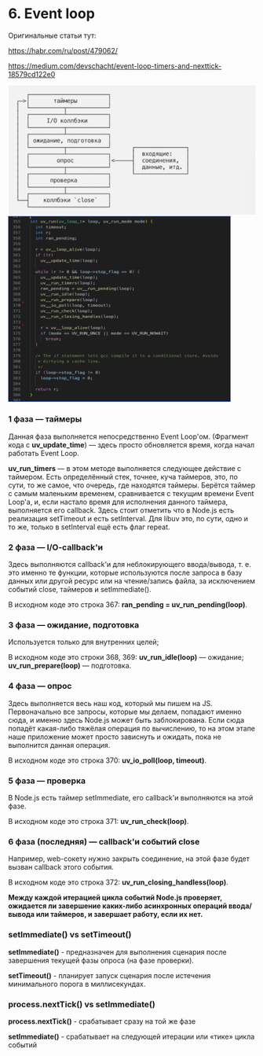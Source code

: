 # 6. Event loop

Оригинальные статьи тут: 

https://habr.com/ru/post/479062/

https://medium.com/devschacht/event-loop-timers-and-nexttick-18579cd122e0

![EL_1](https://github.com/llevkin/katacoda-scenarios/blob/master/2_JS_Extended/img/Event_loop_1.png?raw=true)
![EL_2](https://github.com/llevkin/katacoda-scenarios/blob/master/2_JS_Extended/img/Event_loop_2.png?raw=true)

### 1 фаза — таймеры

Данная фаза выполняется непосредственно Event Loop'ом. 
(Фрагмент кода с **uv_update_time**) — здесь просто обновляется время, 
когда начал работать Event Loop.

**uv_run_timers** — в этом методе выполняется следующее действие с 
таймером. Есть определённый стек, точнее, куча таймеров, это, 
по сути, то же самое, что очередь, где находятся таймеры. 
Берётся таймер с самым маленьким временем, сравнивается с 
текущим времени Event Loop'а, и, если настало время для 
исполнения данного таймера, выполняется его callback. 
Здесь стоит отметить что в Node.js есть реализация 
setTimeout и есть setInterval. Для libuv это, по сути, одно 
и то же, только в setInterval ещё есть флаг repeat.

### 2 фаза — I/O-callback'и

Здесь выполняются callback'и для неблокирующего 
ввода/вывода, т. е. это именно те функции, которые используются после 
запроса в базу данных или другой ресурс или на чтение/запись файла,
за исключением событий close, таймеров и setImmediate(). 

В исходном коде это строка 367: **ran_pending = uv_run_pending(loop)**.

### 3 фаза — ожидание, подготовка

Используется только для внутренних целей;

В исходном коде это строки 368, 369:
**uv_run_idle(loop)** — ожидание;
**uv_run_prepare(loop)** — подготовка.

### 4 фаза — опрос

Здесь выполняется весь наш код, который мы пишем на JS. 
Первоначально все запросы, которые мы делаем, попадают 
именно сюда, и именно здесь Node.js может быть заблокирована. 
Если сюда попадёт какая-либо тяжёлая операция по вычислению, 
то на этом этапе наше приложение может просто зависнуть и ожидать, 
пока не выполнится данная операция.

В исходном коде это строка 370: **uv_io_poll(loop, timeout)**.

### 5 фаза — проверка

В Node.js есть таймер setImmediate, его callback'и 
выполняются на этой фазе.

В исходном коде это строка 371: **uv_run_check(loop)**.

### 6 фаза (последняя) — callback'и событий close

Например, web-сокету нужно закрыть соединение, на этой фазе 
будет вызван callback этого события.

В исходном коде это строка 372: **uv_run_closing_handless(loop)**.

**Между каждой итерацией цикла событий Node.js проверяет, 
ожидается ли завершение каких-либо асинхронных операций ввода/вывода 
или таймеров, и завершает работу, если их нет.**

### setImmediate() vs setTimeout()

**setImmediate()** - предназначен для выполнения сценария после завершения текущей фазы опроса (на фазе проверки).

**setTimeout()** - планирует запуск сценария после истечения минимального порога в миллисекундах.

### process.nextTick() vs setImmediate()

**process.nextTick()** - срабатывает сразу на той же фазе

**setImmediate()** - срабатывает на следующей итерации или «тике» цикла событий